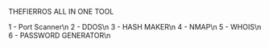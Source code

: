 THEFIERROS ALL IN ONE TOOL

1 - Port Scanner\n
2 - DDOS\n
3 - HASH MAKER\n
4 - NMAP\n
5 - WHOIS\n
6 - PASSWORD GENERATOR\n
